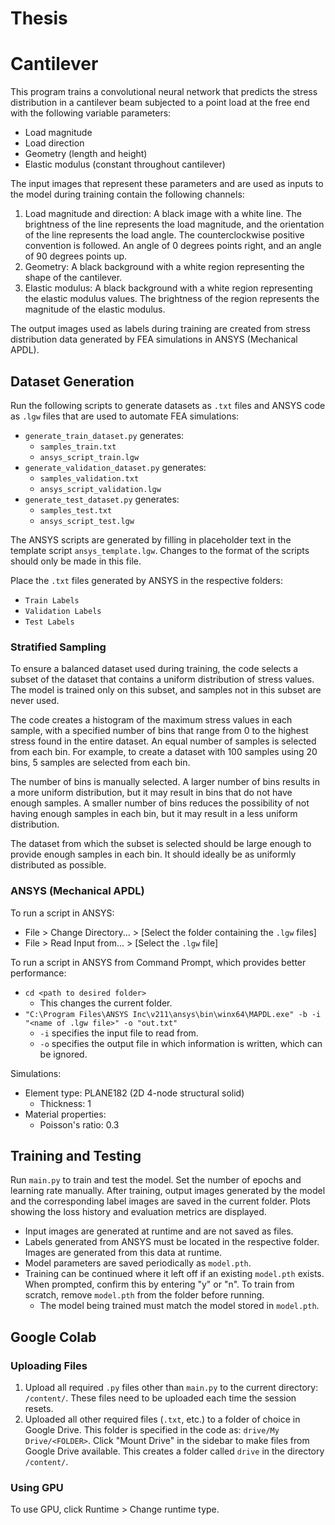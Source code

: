 # Thesis


# Cantilever
This program trains a convolutional neural network that predicts the stress distribution in a cantilever beam subjected to a point load at the free end with the following variable parameters:
- Load magnitude
- Load direction
- Geometry (length and height)
- Elastic modulus (constant throughout cantilever)

The input images that represent these parameters and are used as inputs to the model during training contain the following channels:
1. Load magnitude and direction: A black image with a white line. The brightness of the line represents the load magnitude, and the orientation of the line represents the load angle. The counterclockwise positive convention is followed. An angle of 0 degrees points right, and an angle of 90 degrees points up.
2. Geometry: A black background with a white region representing the shape of the cantilever.
3. Elastic modulus: A black background with a white region representing the elastic modulus values. The brightness of the region represents the magnitude of the elastic modulus.

The output images used as labels during training are created from stress distribution data generated by FEA simulations in ANSYS (Mechanical APDL).

## Dataset Generation
Run the following scripts to generate datasets as `.txt` files and ANSYS code as `.lgw` files that are used to automate FEA simulations:
* `generate_train_dataset.py` generates:
    * `samples_train.txt`
    * `ansys_script_train.lgw`
* `generate_validation_dataset.py` generates:
    * `samples_validation.txt`
    * `ansys_script_validation.lgw`
* `generate_test_dataset.py` generates:
    * `samples_test.txt`
    * `ansys_script_test.lgw`

The ANSYS scripts are generated by filling in placeholder text in the template script `ansys_template.lgw`. Changes to the format of the scripts should only be made in this file.

Place the `.txt` files generated by ANSYS in the respective folders:
* `Train Labels`
* `Validation Labels`
* `Test Labels`

### Stratified Sampling
To ensure a balanced dataset used during training, the code selects a subset of the dataset that contains a uniform distribution of stress values. The model is trained only on this subset, and samples not in this subset are never used.

The code creates a histogram of the maximum stress values in each sample, with a specified number of bins that range from 0 to the highest stress found in the entire dataset. An equal number of samples is selected from each bin. For example, to create a dataset with 100 samples using 20 bins, 5 samples are selected from each bin.

The number of bins is manually selected. A larger number of bins results in a more uniform distribution, but it may result in bins that do not have enough samples. A smaller number of bins reduces the possibility of not having enough samples in each bin, but it may result in a less uniform distribution.

The dataset from which the subset is selected should be large enough to provide enough samples in each bin. It should ideally be as uniformly distributed as possible.

### ANSYS (Mechanical APDL)
To run a script in ANSYS:
* File > Change Directory... > [Select the folder containing the `.lgw` files]
* File > Read Input from... > [Select the `.lgw` file]

To run a script in ANSYS from Command Prompt, which provides better performance:
* `cd <path to desired folder>`
    * This changes the current folder.
* `"C:\Program Files\ANSYS Inc\v211\ansys\bin\winx64\MAPDL.exe" -b -i "<name of .lgw file>" -o "out.txt"`
    * `-i` specifies the input file to read from.
    * `-o` specifies the output file in which information is written, which can be ignored.

Simulations:
* Element type: PLANE182 (2D 4-node structural solid)
    * Thickness: 1
* Material properties:
    * Poisson's ratio: 0.3

## Training and Testing
Run `main.py` to train and test the model. Set the number of epochs and learning rate manually. After training, output images generated by the model and the corresponding label images are saved in the current folder. Plots showing the loss history and evaluation metrics are displayed.
* Input images are generated at runtime and are not saved as files.
* Labels generated from ANSYS must be located in the respective folder. Images are generated from this data at runtime.
* Model parameters are saved periodically as `model.pth`.
* Training can be continued where it left off if an existing `model.pth` exists. When prompted, confirm this by entering "y" or "n". To train from scratch, remove `model.pth` from the folder before running.
    * The model being trained must match the model stored in `model.pth`.


## Google Colab

### Uploading Files
1. Upload all required `.py` files other than `main.py` to the current directory: `/content/`. These files need to be uploaded each time the session resets.
2. Uploaded all other required files (`.txt`, etc.) to a folder of choice in Google Drive. This folder is specified in the code as: `drive/My Drive/<FOLDER>`. Click "Mount Drive" in the sidebar to make files from Google Drive available. This creates a folder called `drive` in the directory `/content/`.

### Using GPU
To use GPU, click Runtime > Change runtime type.
